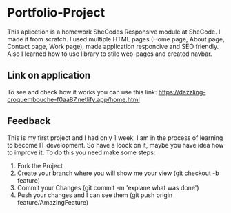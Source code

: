 # Portfolio-Project
This aplicetion is a homework SheCodes Responsive module at SheCode. 
I made it from scratch. I used multiple HTML pages (Home page, About page, Contact page, Work page), made application responcive and SEO friendly. Also I learned how to use library to stile web-pages and created navbar.

## Link on application
 To see and check how it works you can use this link: https://dazzling-croquembouche-f0aa87.netlify.app/home.html

## Feedback
This is my first project and I had only 1 week. I am in the process of learning to become IT development. So have a loock on it, maybe you have idea how to improve it. To do this you need make some steps:
1. Fork the Project
2. Create your branch where you will show me your view (git checkout -b feature)
3. Commit your Changes (git commit -m 'explane what was done')
4. Push your changes and I can see them (git push origin feature/AmazingFeature)

